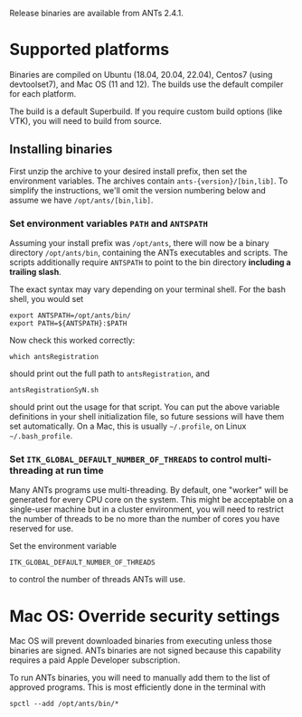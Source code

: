 Release binaries are available from ANTs 2.4.1.


# Supported platforms

Binaries are compiled on Ubuntu (18.04, 20.04, 22.04), Centos7 (using devtoolset7), and Mac OS (11 and 12). The builds use the default compiler for each platform.

The build is a default Superbuild. If you require custom build options (like VTK), you will need to build from source.


## Installing binaries

First unzip the archive to your desired install prefix, then set the environment variables. The archives contain `ants-{version}/[bin,lib]`. To simplify the instructions, we'll omit the version numbering below and assume we have `/opt/ants/[bin,lib]`.


### Set environment variables `PATH` and `ANTSPATH`

Assuming your install prefix was `/opt/ants`, there will now be a binary directory `/opt/ants/bin`, containing the ANTs executables and scripts. The scripts additionally require `ANTSPATH` to point to the bin directory **including a trailing slash**.

The exact syntax may vary depending on your terminal shell. For the bash shell, you would set

```
export ANTSPATH=/opt/ants/bin/
export PATH=${ANTSPATH}:$PATH
```

Now check this worked correctly:

```
which antsRegistration
```

should print out the full path to `antsRegistration`, and

```
antsRegistrationSyN.sh
```

should print out the usage for that script. You can put the above variable definitions in your shell initialization file, so future sessions will have them set automatically. On a Mac, this is usually `~/.profile`, on Linux `~/.bash_profile`.


### Set `ITK_GLOBAL_DEFAULT_NUMBER_OF_THREADS` to control multi-threading at run time

Many ANTs programs use multi-threading. By default, one "worker" will be generated for every CPU core on the system. This might be acceptable on a single-user machine but in a cluster environment, you will need to restrict the number of threads to be no more than the number of cores you have reserved for use.

Set the environment variable

```
ITK_GLOBAL_DEFAULT_NUMBER_OF_THREADS
```

to control the number of threads ANTs will use. 


# Mac OS: Override security settings

Mac OS will prevent downloaded binaries from executing unless those binaries are signed. ANTs binaries are not signed because this capability requires a paid Apple Developer subscription.

To run ANTs binaries, you will need to manually add them to the list of approved programs. This is most efficiently done in the terminal with

```
spctl --add /opt/ants/bin/*
```


